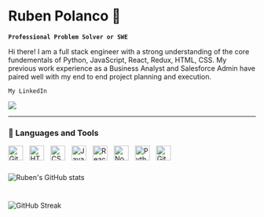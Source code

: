 # Ruben Polanco  👋

**`Professional Problem Solver or SWE`**

Hi there! I am a full stack engineer with a strong understanding of the core fundementals of Python, JavaScript, React, Redux, HTML, CSS. My previous work experience as a Business Analyst and Salesforce Admin have paired well with my end to end project planning and execution.

`My LinkedIn`
<p align="left">
   <div>
      <a href="https://www.linkedin.com/in/rubenpolanco/">
      <img src="https://github.com/user-attachments/assets/a07bf708-175f-4296-bd93-623b5fd8600f"/>
    </a>
  </div>
</p>  

---
### 🧰 Languages and Tools

<img align="left" alt="Git" width="30px" style="padding-right:10px;" src="https://cdn.jsdelivr.net/gh/devicons/devicon/icons/git/git-original.svg" />
<img align="left" alt="HTML" width="30px" style="padding-right:10px;" src="https://cdn.jsdelivr.net/gh/devicons/devicon/icons/html5/html5-plain.svg" />
<img align="left" alt="CSS" width="30px" style="padding-right:10px;" src="https://cdn.jsdelivr.net/gh/devicons/devicon/icons/css3/css3-plain.svg" />
<img align="left" alt="JavaScript" width="30px" style="padding-right:10px;" src="https://cdn.jsdelivr.net/gh/devicons/devicon/icons/javascript/javascript-plain.svg" />
<img align="left" alt="React" width="30px" style="padding-right:10px;" src="https://cdn.jsdelivr.net/gh/devicons/devicon/icons/react/react-original.svg" />
<img align="left" alt="NodeJS" width="30px" style="padding-right:10px;" src="https://cdn.jsdelivr.net/gh/devicons/devicon/icons/nodejs/nodejs-original.svg" />
<img align="left" alt="Python" width="30px" style="padding-right:10px;" src="https://cdn.jsdelivr.net/gh/devicons/devicon/icons/python/python-plain.svg" />
<img align="left" alt="GitHub" width="30px" style="padding-right:10px;" src="https://cdn.jsdelivr.net/gh/devicons/devicon/icons/github/github-original.svg" />
<br />

#

![Ruben's GitHub stats](https://github-readme-stats.vercel.app/api?username=rpolanco93&show_icons=true&theme=gruvbox)

#

![GitHub Streak](https://streak-stats.demolab.com?user=rpolanco93&theme=gruvbox&border_radius=4.5)
<!--
**Rpolanco93/Rpolanco93** is a ✨ _special_ ✨ repository because its `README.md` (this file) appears on your GitHub profile.

Here are some ideas to get you started:

- 🔭 I’m currently working on ...
- 🌱 I’m currently learning ...
- 👯 I’m looking to collaborate on ...
- 🤔 I’m looking for help with ...
- 💬 Ask me about ...
- 📫 How to reach me: ...
- 😄 Pronouns: ...
- ⚡ Fun fact: ...
-->
